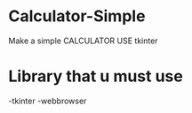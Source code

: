 # Calculator-Simple
Make a simple CALCULATOR USE tkinter

# Library that u must use
-tkinter
-webbrowser

